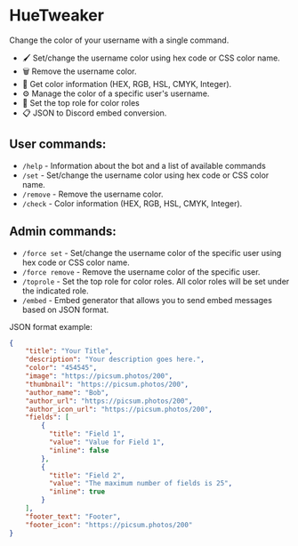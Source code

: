 # HueTweaker

Change the color of your username with a single command.

- 🖌️ Set/change the username color using hex code or CSS color name.
- 🗑️ Remove the username color.
- 🔎 Get color information (HEX, RGB, HSL, CMYK, Integer).
- ⚙️ Manage the color of a specific user's username.
- 💫 Set the top role for color roles
- 📋 JSON to Discord embed conversion.

## User commands:
- `/help` - Information about the bot and a list of available commands
- `/set` - Set/change the username color using hex code or CSS color name.
- `/remove` - Remove the username color.
- `/check` - Color information (HEX, RGB, HSL, CMYK, Integer).

## Admin commands:
- `/force set` - Set/change the username color of the specific user using hex code or CSS color name.
- `/force remove` - Remove the username color of the specific user.
- `/toprole` - Set the top role for color roles. All color roles will be set under the indicated role.
- `/embed` - Embed generator that allows you to send embed messages based on JSON format.

JSON format example:
```json
{
    "title": "Your Title",
    "description": "Your description goes here.",
    "color": "454545",
    "image": "https://picsum.photos/200",
    "thumbnail": "https://picsum.photos/200",
    "author_name": "Bob",
    "author_url": "https://picsum.photos/200",
    "author_icon_url": "https://picsum.photos/200",
    "fields": [
        {
          "title": "Field 1",
          "value": "Value for Field 1",
          "inline": false
        },
        {
          "title": "Field 2",
          "value": "The maximum number of fields is 25",
          "inline": true
        }
    ],
    "footer_text": "Footer",
    "footer_icon": "https://picsum.photos/200"
}
```
